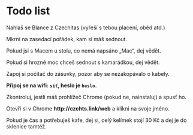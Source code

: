 # Todo list <!-- .element: class="c-sr-only" -->

<div class="c-text-sm">
<p>Nahlaš se Blance z Czechitas (vyřeší s tebou placení, oběd atd.)</p>
<p>Mkrni na zasedací pořádek, kam si máš sednout.</p>
<p>Pokud jsi s Macem u stolu, co nemá napsáno „Mac“, dej vědět.</p>
<p>Pokud si hrozně moc chceš sednout s kamarádkou, dej vědět.</p>
<p>Zapoj si počítač do zásuvky, pozor aby se nezakopávalo o kabely.</p>
<p><b>Připoj se na wifi: <code>síť</code>, heslo je <code>heslo</code>.</b></p>
<p>Zkontroluj, jestli máš prohlížeč Chrome (pokud ne, nainstaluj) a spusť ho.</p>
<p>Otevři si v Chrome <b>http://czchts.link/web</b> a klikni na svoje jméno.</p>
<p>Pokud je čas a potřebuješ kafe, dej si, celý kelímek stojí 30 Kč a dej je do sklenice tamtéž.</p>
</div>